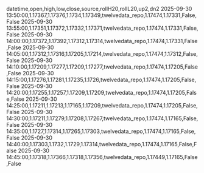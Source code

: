 datetime,open,high,low,close,source,rollH20,rollL20,up2,dn2
2025-09-30 13:50:00,1.17367,1.17376,1.1734,1.17349,twelvedata_repo,1.17474,1.17331,False,False
2025-09-30 13:55:00,1.17351,1.17372,1.17332,1.17371,twelvedata_repo,1.17474,1.17331,False,False
2025-09-30 14:00:00,1.17372,1.17392,1.17312,1.17314,twelvedata_repo,1.17474,1.17331,False,False
2025-09-30 14:05:00,1.17312,1.17316,1.17205,1.17214,twelvedata_repo,1.17474,1.17312,False,False
2025-09-30 14:10:00,1.17209,1.17277,1.17209,1.17277,twelvedata_repo,1.17474,1.17205,False,False
2025-09-30 14:15:00,1.17276,1.17281,1.17235,1.1726,twelvedata_repo,1.17474,1.17205,False,False
2025-09-30 14:20:00,1.17255,1.17257,1.17209,1.17209,twelvedata_repo,1.17474,1.17205,False,False
2025-09-30 14:25:00,1.17211,1.17213,1.17165,1.17209,twelvedata_repo,1.17474,1.17205,False,False
2025-09-30 14:30:00,1.17211,1.17279,1.17208,1.17267,twelvedata_repo,1.17474,1.17165,False,False
2025-09-30 14:35:00,1.1727,1.17314,1.17265,1.17303,twelvedata_repo,1.17474,1.17165,False,False
2025-09-30 14:40:00,1.17303,1.1732,1.1729,1.17314,twelvedata_repo,1.17474,1.17165,False,False
2025-09-30 14:45:00,1.17318,1.17366,1.17318,1.17356,twelvedata_repo,1.17449,1.17165,False,False
